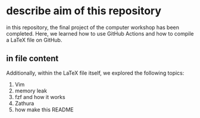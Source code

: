 # describe aim of this repository
in this repository, the final project of the computer workshop has been completed. Here, we learned how to use GitHub Actions and how to compile a LaTeX file on GitHub. 

## in file content
Additionally, within the LaTeX file itself, we explored the following topics:
1. Vim
2. memory leak
3. fzf and how it works
4. Zathura
5. how make this README
